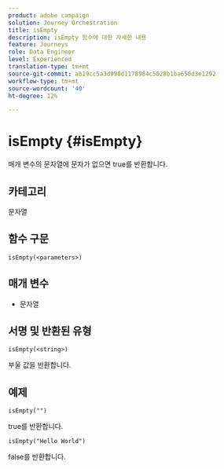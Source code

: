 ```yaml
---
product: adobe campaign
solution: Journey Orchestration
title: isEmpty
description: isEmpty 함수에 대한 자세한 내용
feature: Journeys
role: Data Engineer
level: Experienced
translation-type: tm+mt
source-git-commit: ab19cc5a3d998d1178984c5028b1ba650d3e1292
workflow-type: tm+mt
source-wordcount: '40'
ht-degree: 12%

---
```



# isEmpty {#isEmpty}

매개 변수의 문자열에 문자가 없으면 true를 반환합니다.

## 카테고리

문자열

## 함수 구문

`isEmpty(<parameters>)`

## 매개 변수

* 문자열

## 서명 및 반환된 유형

`isEmpty(<string>)`

부울 값을 반환합니다.

## 예제

`isEmpty("")`

true를 반환합니다.

`isEmpty("Hello World")`

false를 반환합니다.
